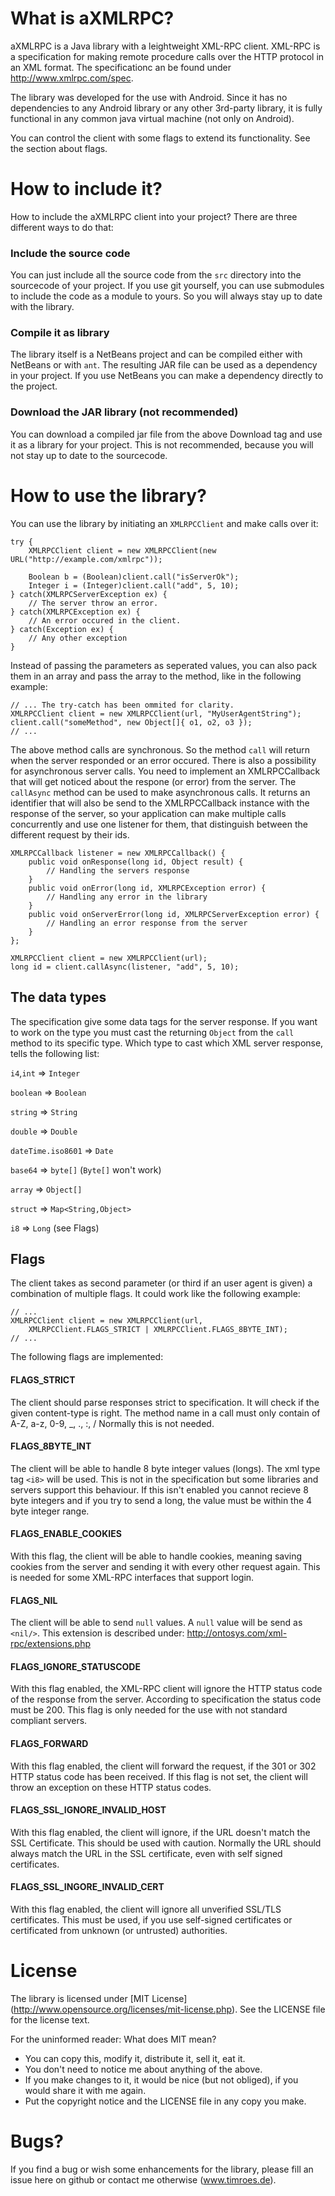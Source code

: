 What is aXMLRPC?
================

aXMLRPC is a Java library with a leightweight XML-RPC client. XML-RPC is
a specification for making remote procedure calls over the HTTP protocol
in an XML format. The specificationc an be found under http://www.xmlrpc.com/spec.

The library was developed for the use with Android. Since it has no dependencies to 
any Android library or any other 3rd-party library, it is fully functional in any
common java virtual machine (not only on Android).

You can control the client with some flags to extend its functionality. See the section
about flags.

How to include it?
==================

How to include the aXMLRPC client into your project?
There are three different ways to do that:

### Include the source code

You can just include all the source code from the `src` directory into the sourcecode
of your project. If you use git yourself, you can use submodules to include the code 
as a module to yours. So you will always stay up to date with the library.

### Compile it as library

The library itself is a NetBeans project and can be compiled either with NetBeans or
with `ant`. The resulting JAR file can be used as a dependency in your project. If you
use NetBeans you can make a dependency directly to the project.

### Download the JAR library (not recommended)

You can download a compiled jar file from the above Download tag and use it as a library
for your project. This is not recommended, because you will not stay up to date to the sourcecode.

How to use the library?
=======================

You can use the library by initiating an `XMLRPCClient` and make calls over it:

```
try {
    XMLRPCClient client = new XMLRPCClient(new URL("http://example.com/xmlrpc"));

    Boolean b = (Boolean)client.call("isServerOk");
    Integer i = (Integer)client.call("add", 5, 10);
} catch(XMLRPCServerException ex) {
    // The server throw an error.
} catch(XMLRPCException ex) {
    // An error occured in the client.
} catch(Exception ex) {
    // Any other exception
}
```

Instead of passing the parameters as seperated values, you can also pack them in
an array and pass the array to the method, like in the following example:

```
// ... The try-catch has been ommited for clarity.
XMLRPCClient client = new XMLRPCClient(url, "MyUserAgentString");
client.call("someMethod", new Object[]{ o1, o2, o3 });
// ...
```

The above method calls are synchronous. So the method `call` will return when the server responded
or an error occured. There is also a possibility for asynchronous server calls.
You need to implement an XMLRPCCallback that will get noticed about the respone (or error) from
the server. The `callAsync` method can be used to make asynchronous calls. It returns an identifier
that will also be send to the XMLRPCCallback instance with the response of the server, so your
application can make multiple calls concurrently and use one listener for them, that distinguish 
between the different request by their ids.

```
XMLRPCCallback listener = new XMLRPCCallback() {
    public void onResponse(long id, Object result) {
        // Handling the servers response
    }
    public void onError(long id, XMLRPCException error) {
        // Handling any error in the library
    }
    public void onServerError(long id, XMLRPCServerException error) {
        // Handling an error response from the server
    }
};

XMLRPCClient client = new XMLRPCClient(url);
long id = client.callAsync(listener, "add", 5, 10);
```

The data types
--------------

The specification give some data tags for the server response. If you want to work on the
type you must cast the returning `Object` from the `call` method to its specific type.
Which type to cast which XML server response, tells the following list:

`i4`,`int`    => `Integer`

`boolean`    => `Boolean`

`string`    => `String`

`double`    => `Double`

`dateTime.iso8601`    => `Date`

`base64`    => `byte[]` (`Byte[]` won't work)

`array`        => `Object[]`

`struct`    => `Map<String,Object>`

`i8`        => `Long` (see Flags)

Flags
-----

The client takes as second parameter (or third if an user agent is given) 
a combination of multiple flags. It could work like the following example:

```
// ...
XMLRPCClient client = new XMLRPCClient(url, 
    XMLRPCClient.FLAGS_STRICT | XMLRPCClient.FLAGS_8BYTE_INT);
// ...
```

The following flags are implemented:

#### FLAGS_STRICT

The client should parse responses strict to specification.
It will check if the given content-type is right.
The method name in a call must only contain of A-Z, a-z, 0-9, _, ., :, /
Normally this is not needed.

#### FLAGS_8BYTE_INT

The client will be able to handle 8 byte integer values (longs).
The xml type tag `<i8>` will be used. This is not in the specification
but some libraries and servers support this behaviour.
If this isn't enabled you cannot recieve 8 byte integers and if you try to
send a long, the value must be within the 4 byte integer range.

#### FLAGS_ENABLE_COOKIES

With this flag, the client will be able to handle cookies, meaning saving cookies
from the server and sending it with every other request again. This is needed
for some XML-RPC interfaces that support login.

#### FLAGS_NIL

The client will be able to send `null` values. A `null` value will be send
as `<nil/>`. This extension is described under: http://ontosys.com/xml-rpc/extensions.php

#### FLAGS_IGNORE_STATUSCODE

With this flag enabled, the XML-RPC client will ignore the HTTP status
code of the response from the server. According to specification the
status code must be 200. This flag is only needed for the use with 
not standard compliant servers.

#### FLAGS_FORWARD

With this flag enabled, the client will forward the request, if
the 301 or 302 HTTP status code has been received. If this flag is not
set, the client will throw an exception on these HTTP status codes.

#### FLAGS_SSL_IGNORE_INVALID_HOST

With this flag enabled, the client will ignore, if the URL doesn't match
the SSL Certificate. This should be used with caution. Normally the URL
should always match the URL in the SSL certificate, even with self signed
certificates.

#### FLAGS_SSL_INGORE_INVALID_CERT

With this flag enabled, the client will ignore all unverified SSL/TLS 
certificates. This must be used, if you use self-signed certificates
or certificated from unknown (or untrusted) authorities.

License
=======

The library is licensed under [MIT License] (http://www.opensource.org/licenses/mit-license.php).
See the LICENSE file for the license text. 

For the uninformed reader: What does MIT mean?

* You can copy this, modify it, distribute it, sell it, eat it.
* You don't need to notice me about anything of the above.
* If you make changes to it, it would be nice (but not obliged), if you would share it with me again.
* Put the copyright notice and the LICENSE file in any copy you make.

Bugs?
=====

If you find a bug or wish some enhancements for the library, please
fill an issue here on github or contact me otherwise (www.timroes.de).
